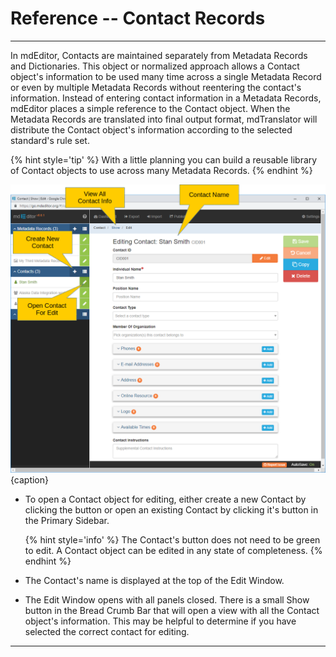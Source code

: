 # Reference -- Contact Records
---

In mdEditor, <span class="md-panel">Contacts</span> are maintained separately from <span class="md-panel">Metadata Records</span> and <span class="md-panel">Dictionaries</span>.  This object or normalized approach allows a <span class="md-panel">Contact</span> object's information to be used many time across a single <span class="md-panel">Metadata Record</span> or even by multiple <span class="md-panel">Metadata Records</span> without reentering the contact's information.  Instead of entering contact information in a <span class="md-panel">Metadata Records</span>, mdEditor places a simple reference to the <span class="md-panel">Contact</span> object.  When the <span class="md-panel">Metadata Records</span> are translated into final output format, mdTranslator will distribute the <span class="md-panel">Contact</span> object's information according to the selected standard's rule set.  

{% hint style='tip' %}
  With a little planning you can build a reusable library of <span class="md-panel">Contact</span> objects to use across many <span class="md-panel">Metadata Records</span>.
{% endhint %} 

![Contact Edit Window](/assets/reference/edit-objects/contact/contact.png){caption}

 * To open a <span class="md-panel">Contact</span> object for editing, either create a new <span class="md-panel">Contact</span> by clicking the <span class="btn btn-primary btn-xs"> <i class="fa fa-plus"> </i></span> button or open an existing <span class="md-panel">Contact</span> by clicking it's <span class="btn btn-success btn-xs"> <i class="fa fa-pencil"> </i></span> button in the <span class="md-window">Primary Sidebar</span>. 
 
   {% hint style='info' %}
 The <span class="md-panel">Contact</span>'s <span class="btn btn-success btn-xs"> <i class="fa fa-pencil"> </i></span> button does not need to be green to edit.  A <span class="md-panel">Contact</span> object can be edited in any state of completeness.
   {% endhint %}
   
 * The <span class="md-panel">Contact</span>'s name is displayed at the top of the <span class="md-window">Edit Window</span>.
 
 * The <span class="md-window">Edit Window</span> opens with all panels closed.  There is a small <span class="btn btn-default btn-xs">Show</span> button in the <span class="md-window">Bread Crumb Bar</span> that will open a view with all the <span class="md-panel">Contact</span> object's information. This may be helpful to determine if you have selected the correct contact for editing.  

---

